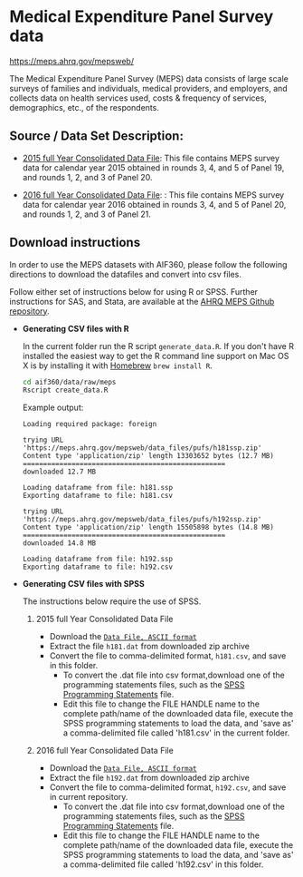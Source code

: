 # Medical Expenditure Panel Survey data
<https://meps.ahrq.gov/mepsweb/>


The Medical Expenditure Panel Survey (MEPS) data consists of large scale surveys of families and individuals, medical providers, and employers, and collects data on health services used, costs & frequency of services, demographics, etc., of the respondents.

## Source / Data Set Description:


* [2015 full Year Consolidated Data File](https://meps.ahrq.gov/mepsweb/data_stats/download_data_files_detail.jsp?cboPufNumber=HC-181): This file contains MEPS survey data for calendar year 2015 obtained in rounds 3, 4, and 5 of Panel 19, and rounds 1, 2, and 3 of Panel 20.

* [2016 full Year Consolidated Data File](https://meps.ahrq.gov/mepsweb/data_stats/download_data_files_detail.jsp?cboPufNumber=HC-192): : This file contains MEPS survey data for calendar year 2016 obtained in rounds 3, 4, and 5 of Panel 20, and rounds 1, 2, and 3 of Panel 21. 


## Download instructions

In order to use the MEPS datasets with AIF360, please follow the following directions to download the datafiles and 
convert into csv files. 

Follow either set of instructions below for using R or SPSS. Further instructions for SAS, and Stata, are available at 
the [AHRQ MEPS Github repository](https://github.com/HHS-AHRQ/MEPS).

 - **Generating CSV files with R**

    In the current folder run the R script `generate_data.R`. If you don't have R installed the easiest way to get the R
    command line support on Mac OS X is by installing it with [Homebrew](https://brew.sh/) `brew install R`.  
    
    ```Bash
    cd aif360/data/raw/meps
    Rscript create_data.R
    ```
    
    Example output:
    
    ```
    Loading required package: foreign
    
    trying URL 'https://meps.ahrq.gov/mepsweb/data_files/pufs/h181ssp.zip'
    Content type 'application/zip' length 13303652 bytes (12.7 MB)
    ==================================================
    downloaded 12.7 MB
    
    Loading dataframe from file: h181.ssp
    Exporting dataframe to file: h181.csv
    
    trying URL 'https://meps.ahrq.gov/mepsweb/data_files/pufs/h192ssp.zip'
    Content type 'application/zip' length 15505898 bytes (14.8 MB)
    ==================================================
    downloaded 14.8 MB
    
    Loading dataframe from file: h192.ssp
    Exporting dataframe to file: h192.csv
    ```

 - **Generating CSV files with SPSS**

    The instructions below require the use of SPSS.
    
    1. 2015 full Year Consolidated Data File
        * Download the [`Data File, ASCII format`](https://meps.ahrq.gov/mepsweb/data_files/pufs/h181dat.zip)
        * Extract the file `h181.dat` from downloaded zip archive
        * Convert the file to comma-delimited format, `h181.csv`, and save in this folder.
            * To convert the .dat file into csv format,download one of the programming statements files, such as the [SPSS Programming Statements](https://meps.ahrq.gov/mepsweb/data_stats/download_data/pufs/h181/h181spu.txt) file.
            * Edit this file to change the FILE HANDLE name to the complete path/name of the downloaded data file, execute the SPSS programming statements to load the data, and 'save as' a comma-delimited file called 'h181.csv' in the current folder.
        
    2. 2016 full Year Consolidated Data File
        * Download the [`Data File, ASCII format`](https://meps.ahrq.gov/mepsweb/data_files/pufs/h192dat.zip)
        * Extract the file `h192.dat` from downloaded zip archive
        * Convert the file to comma-delimited format, `h192.csv`, and save in current repository.
            * To convert the .dat file into csv format,download one of the programming statements files, such as the [SPSS Programming Statements](https://meps.ahrq.gov/mepsweb/data_stats/download_data/pufs/h192/h192spu.txt) file.
            * Edit this file to change the FILE HANDLE name to the complete path/name of the downloaded data file, execute the SPSS programming statements to load the data, and 'save as' a comma-delimited file called 'h192.csv' in this folder.